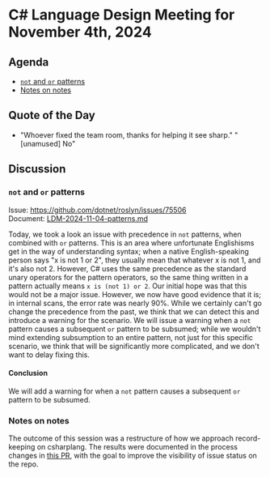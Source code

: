 # C# Language Design Meeting for November 4th, 2024

## Agenda

- [`not` and `or` patterns](#not-and-or-patterns)
- [Notes on notes](#notes-on-notes)

## Quote of the Day

- "Whoever fixed the team room, thanks for helping it see sharp." "[unamused] No"

## Discussion

### `not` and `or` patterns

Issue: https://github.com/dotnet/roslyn/issues/75506  
Document: [LDM-2024-11-04-patterns.md](LDM-2024-11-04-patterns.md)

Today, we took a look an issue with precedence in `not` patterns, when combined with `or` patterns. This is an area where unfortunate Englishisms get in the way of understanding
syntax; when a native English-speaking person says "x is not 1 or 2", they usually mean that whatever x is not 1, and it's also not 2. However, C# uses the same precedence as
the standard unary operators for the pattern operators, so the same thing written in a pattern actually means `x is (not 1) or 2`. Our initial hope was that this would not be a
major issue. However, we now have good evidence that it is; in internal scans, the error rate was nearly 90%. While we certainly can't go change the precedence from the past, we
think that we can detect this and introduce a warning for the scenario. We will issue a warning when a `not` pattern causes a subsequent `or` pattern to be subsumed; while we
wouldn't mind extending subsumption to an entire pattern, not just for this specific scenario, we think that will be significantly more complicated, and we don't want to delay
fixing this.

#### Conclusion

We will add a warning for when a `not` pattern causes a subsequent `or` pattern to be subsumed.

### Notes on notes

The outcome of this session was a restructure of how we approach record-keeping on csharplang. The results were documented in the process changes in
[this PR](https://github.com/dotnet/csharplang/pull/8578), with the goal to improve the visibility of issue status on the repo.
